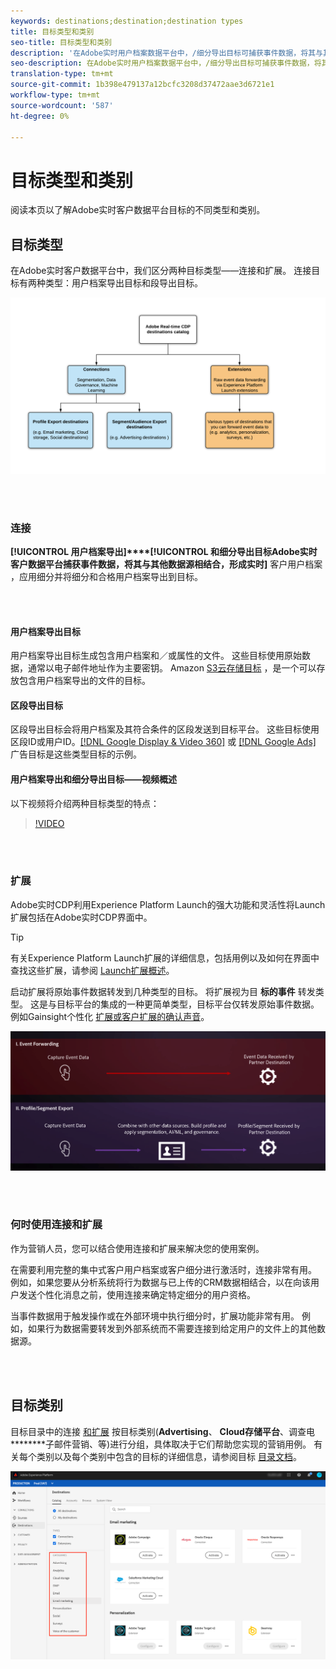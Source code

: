```yaml
---
keywords: destinations;destination;destination types
title: 目标类型和类别
seo-title: 目标类型和类别
description: '在Adobe实时用户档案数据平台中，/细分导出目标可捕获事件数据，将其与其他数据源相结合，应用细分，并将细分和合格用户档案导出到目标。 启动扩展将原始事件数据转发到几种类型的目标。 '
seo-description: 在Adobe实时用户档案数据平台中，/细分导出目标可捕获事件数据，将其与其他数据源相结合，应用细分，并将细分和合格用户档案导出到目标。 启动扩展将原始事件数据转发到几种类型的目标。
translation-type: tm+mt
source-git-commit: 1b398e479137a12bcfc3208d37472aae3d6721e1
workflow-type: tm+mt
source-wordcount: '587'
ht-degree: 0%

---
```



# 目标类型和类别

阅读本页以了解Adobe实时客户数据平台目标的不同类型和类别。

## 目标类型

在Adobe实时客户数据平台中，我们区分两种目标类型——连接和扩展。 连接目标有两种类型：用户档案导出目标和段导出目标。

![目标类型](/help/rtcdp/destinations/assets/types-of-destinations.png)

<br> 

### 连接

**[!UICONTROL 用户档案导出]****[!UICONTROL 和细分导出目标Adobe实时客户数据平台捕获事件数据，将其与其他数据源相结合，形成实时]** 客户用户档案 [](/help/profile/home.md)，应用细分并将细分和合格用户档案导出到目标。

<br> 

#### 用户档案导出目标

用户档案导出目标生成包含用户档案和／或属性的文件。 这些目标使用原始数据，通常以电子邮件地址作为主要密钥。 Amazon [S3云存储目标](/help/rtcdp/destinations/amazon-s3-destination.md) ，是一个可以存放包含用户档案导出的文件的目标。

#### 区段导出目标

区段导出目标会将用户档案及其符合条件的区段发送到目标平台。 这些目标使用区段ID或用户ID。[[!DNL Google Display & Video 360]](/help/rtcdp/destinations/google-dv360-destination.md) 或 [[!DNL Google Ads]](/help/rtcdp/destinations/google-ads-destination.md) 广告目标是这些类型目标的示例。

#### 用户档案导出和细分导出目标——视频概述

以下视频将介绍两种目标类型的特点：

>[!VIDEO](https://video.tv.adobe.com/v/29707?quality=12)

<br> 

### 扩展

Adobe实时CDP利用Experience Platform Launch的强大功能和灵活性将Launch扩展包括在Adobe实时CDP界面中。

>[!TIP]
>
>有关Experience Platform Launch扩展的详细信息，包括用例以及如何在界面中查找这些扩展，请参阅 [Launch扩展概述](/help/rtcdp/destinations/experience-platform-launch-extensions.md)。

启动扩展将原始事件数据转发到几种类型的目标。 将扩展视为目 **标的事件** 转发类型。 这是与目标平台的集成的一种更简单类型，目标平台仅转发原始事件数据。 例如Gainsight个性化 [扩展](/help/rtcdp/destinations/gainsight-extension.md)[或客户扩展的确认声音](/help/rtcdp/destinations/confirmit-digital-feedback-extension.md)。

![Experience Platform Launch扩展与其他目标](/help/rtcdp/destinations/assets/launch-and-other-destinations.png)

<br> 

### 何时使用连接和扩展

作为营销人员，您可以结合使用连接和扩展来解决您的使用案例。

在需要利用完整的集中式客户用户档案或客户细分进行激活时，连接非常有用。 例如，如果您要从分析系统将行为数据与已上传的CRM数据相结合，以在向该用户发送个性化消息之前，使用连接来确定特定细分的用户资格。

当事件数据用于触发操作或在外部环境中执行细分时，扩展功能非常有用。 例如，如果行为数据需要转发到外部系统而不需要连接到给定用户的文件上的其他数据源。

<br> 

## 目标类别

目标目录中的连接 [和扩展](https://platform.adobe.com/destination/catalog) 按目标类别(**Advertising**、 **Cloud存储平台**、调查电 ********&#x200B;子邮件营销、等)进行分组，具体取决于它们帮助您实现的营销用例。 有关每个类别以及每个类别中包含的目标的详细信息，请参阅目标 [目录文档](/help/rtcdp/destinations/destinations-catalog.md)。

![目标类别](/help/rtcdp/destinations/assets/destination-categories-menu.png)

